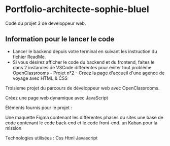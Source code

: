 # Portfolio-architecte-sophie-bluel

Code du projet 3 de developpeur web.

## Information pour le lancer le code

 - Lancer le backend depuis votre terminal en suivant les instruction du fichier ReadMe.
 - Si vous désirez afficher le code du backend et du frontend, faites le dans 2 instances de VSCode différentes pour éviter tout problème
OpenClassrooms - Projet n°2 - Créez la page d'accueil d'une agence de voyage avec HTML & CSS

Troisieme projet du parcours de développeur web avec OpenClassrooms.

Créez une page web dynamique avec JavaScript

Éléments fournis pour le projet :

Une maquette Figma contenant les différentes phases du sites
une base de code contenant le code back-end et le code front-end.
un Kaban pour la mission 



Technologies utilisées : Css Html Javascript

